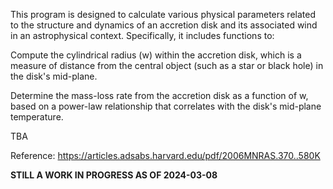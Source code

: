 This program is designed to calculate various physical parameters related to the structure and dynamics of an accretion disk and its associated wind in an astrophysical context. Specifically, it includes functions to:

Compute the cylindrical radius (w) within the accretion disk, which is a measure of distance from the central object (such as a star or black hole) in the disk's mid-plane.

Determine the mass-loss rate from the accretion disk as a function of w, based on a power-law relationship that correlates with the disk's mid-plane temperature.

TBA

Reference: https://articles.adsabs.harvard.edu/pdf/2006MNRAS.370..580K

**STILL A WORK IN PROGRESS AS OF 2024-03-08**
